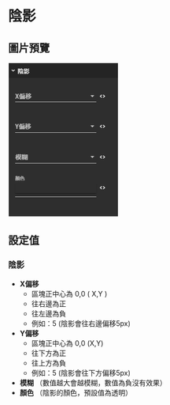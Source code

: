 # 陰影

## 圖片預覽

![&#x9670;&#x5F71;](../../../.gitbook/assets/yin-ying.png)

## 設定值

### 陰影

* **X偏移**
  * 區塊正中心為 0,0 \( X,Y \)
  * 往右邊為正
  * 往左邊為負
  * 例如：5 \(陰影會往右邊偏移5px\)
* **Y偏移**
  * 區塊正中心為 0,0 \(X,Y\)
  * 往下方為正
  * 往上方為負
  * 例如：5 \(陰影會往下方偏移5px\)
* **模糊** （數值越大會越模糊，數值為負沒有效果）
* **顏色** （陰影的顏色，預設值為透明）


